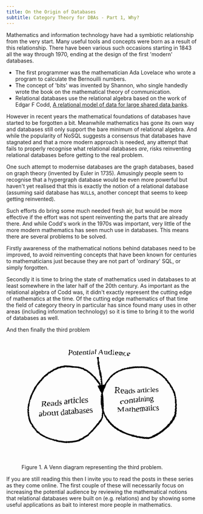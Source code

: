 ```yaml
---
title: On the Origin of Databases
subtitle: Category Theory for DBAs - Part 1, Why?
---
```


Mathematics and information technology have had a symbiotic relationship from the very start. Many useful tools and concepts were born as a result of this relationship. There have been various such occasions starting in 1843 all the way through 1970, ending at the design of the first 'modern' databases. 

- The first programmer was the mathematician Ada Lovelace who wrote a program to calculate the Bernouilli numbers. 
- The concept of 'bits' was invented by Shannon, who single handedly wrote the book on the mathematical theory of communication. 
- Relational databases use the relational algebra based on the work of Edgar F Codd, [A relational model of data for large shared data banks](https://dl.acm.org/doi/10.1145/362384.362685).

However in recent years the mathematical foundations of databases have started to be forgotten a bit. Meanwhile mathematics has gone its own way and databases still only support the bare minimum of relational algebra. And while the popularity of NoSQL suggests a consensus that databases have stagnated and that a more modern approach is needed, any attempt that fails to properly recognise what relational databases *are*, risks reinventing relational databases before getting to the real problem.

One such attempt to modernise databases are the graph databases, based on graph theory (invented by Euler in 1735). Amusingly people seem to recognise that a hypergraph database would be even more powerful but haven't yet realised that this is exactly the notion of a relational database (assuming said database has `NULL`s, another concept that seems to keep getting reinvented).

Such efforts do bring some much needed fresh air, but would be more effective if the effort was not spent reinventing the parts that are already there. And while Codd's work in the 1970s was important, very little of the more modern mathematics has seen much use in databases. This means there are several problems to be solved.

Firstly awareness of the mathematical notions behind databases need to be improved, to avoid reinventing concepts that have been known for centuries to mathematicians just because they are not part of 'ordinary' SQL, or simply forgotten. 

Secondly it is time to bring the state of mathematics used in databases to at least somewhere in the later half of the 20th century. As important as the relational algebra of Codd was, it didn't exactly represent the cutting edge of mathematics at the time. Of the cutting edge mathematics of that time the field of category theory in particular has since found many uses in other areas (including information technology) so it is time to bring it to the world of databases as well.

And then finally the third problem

<figure>
<svg viewBox="0 0 100 75" xmlns="http://www.w3.org/2000/svg">
<defs>
<filter id="sketch">
    <feTurbulence type="turbulence" baseFrequency="0.01" numOctaves="3" result="noise" />
    <feDisplacementMap in="SourceGraphic" in2="noise" scale="10" xChannelSelector="R" yChannelSelector="G"/>
</filter>
<filter id="blackboard">
    <feFlood flood-color="rgb(255,240,255)" result="background" />
    <feBlend mode="normal" in="SourceGraphic" in2="background" />
    <feComponentTransfer>
        <feFuncR type="table" tableValues="1 0"/>
        <feFuncG type="table" tableValues="1 0"/>
        <feFuncB type="table" tableValues="1 0"/>
    </feComponentTransfer>
</filter>
<marker
      id="arrow"
      viewBox="0 0 10 10"
      refX="8"
      refY="5"
      markerUnits="strokeWidth"
      markerWidth="6" markerHeight="6"
      orient="auto-start-reverse">
      <path d="M 0 0 L 10 5 L 0 10 z" fill="black"/>
</marker>
</defs>
<g style="filter: url(#sketch); font-family: 'Comic Sans MS', 'Comic Sans',cursive;">
<circle cx="25" cy="40" r="23" fill="none" stroke="black"/>
<circle cx="70" cy="40" r="23" fill="none" stroke="black"/>
<line x1="45" y1="12" x2="47.5" y2="35" marker-end="url(#arrow)" stroke="black" />
<text x="45" y="10" style="font-size: 5px;" text-anchor="middle">
Potential Audience
</text>
<text x="25" y="40" style="font-size: 5px;" text-anchor="middle">
<tspan x="25">Reads articles</tspan>
<tspan x="25" dy="1.2em">about databases</tspan>
</text>
<text x="70" y="35" style="font-size: 5px;" text-anchor="middle">
<tspan x="70">Reads articles</tspan>
<tspan x="70" dy="1.2em">containing</tspan>
<tspan x="70" dy="1.2em">Mathematics</tspan>
</text>
</g>
</svg>

Figure 1. A Venn diagram representing the third problem.
</figure>

If you are still reading this then I invite you to read the posts in these series as they come online. The first couple of these will necessarily focus on increasing the potential audience by reviewing the mathematical notions that relational databases were built on (e.g. relations) and by showing some useful applications as bait to interest more people in mathematics.